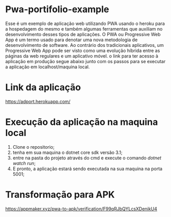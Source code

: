 # Pwa-portifolio-example
Esse é um exemplo de aplicação web utilizando PWA usando o heroku para a hospedagem do mesmo e também algumas ferramentas que auxiliam no desenvolvimento desses tipos de aplicações. O PWA ou Progressive Web App é um termo usado para denotar uma nova metodologia de desenvolvimento de software. Ao contrário dos tradicionais aplicativos, um Progressive Web App pode ser visto como uma evolução híbrida entre as páginas da web regulares e um aplicativo móvel.
o link para ter acesso à aplicação em produção segue abaixo junto com os passos para se executar a aplicação em localhost/maquina local.

# Link da aplicação
https://adport.herokuapp.com/

# Execução da aplicação na maquina local

1. Clone o repositorio;
2. tenha em sua maquina o dotnet core sdk versão 3.1;
3. entre na pasta do projeto através do cmd e execute o comando *dotnet watch run*;
4. E pronto, a aplicação estará sendo executada na sua maquina na porta 5001;

# Transformação para APK
https://appmaker.xyz/pwa-to-apk/verification/F99qRJbQYLcsXDenikU4

